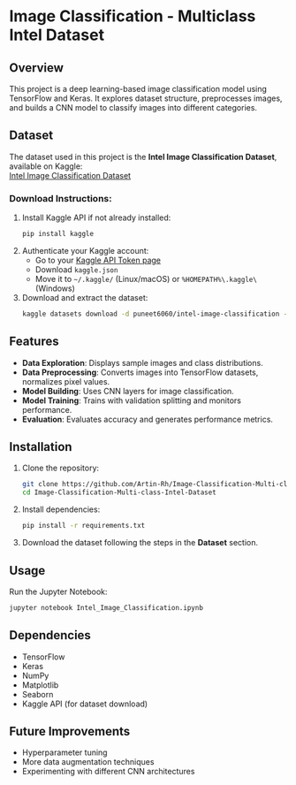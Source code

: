 # Image Classification - Multiclass Intel Dataset

## Overview
This project is a deep learning-based image classification model using TensorFlow and Keras. It explores dataset structure, preprocesses images, and builds a CNN model to classify images into different categories.

## Dataset
The dataset used in this project is the **Intel Image Classification Dataset**, available on Kaggle:  
[Intel Image Classification Dataset](https://www.kaggle.com/datasets/puneet6060/intel-image-classification)

### Download Instructions:
1. Install Kaggle API if not already installed:
   ```bash
   pip install kaggle
   ```
2. Authenticate your Kaggle account:
   - Go to your [Kaggle API Token page](https://www.kaggle.com/account)
   - Download `kaggle.json`
   - Move it to `~/.kaggle/` (Linux/macOS) or `%HOMEPATH%\.kaggle\` (Windows)
3. Download and extract the dataset:
   ```bash
   kaggle datasets download -d puneet6060/intel-image-classification -p data --unzip
   ```

## Features
- **Data Exploration**: Displays sample images and class distributions.
- **Data Preprocessing**: Converts images into TensorFlow datasets, normalizes pixel values.
- **Model Building**: Uses CNN layers for image classification.
- **Model Training**: Trains with validation splitting and monitors performance.
- **Evaluation**: Evaluates accuracy and generates performance metrics.

## Installation
1. Clone the repository:
   ```bash
   git clone https://github.com/Artin-Rh/Image-Classification-Multi-class-Intel-Dataset.git
   cd Image-Classification-Multi-class-Intel-Dataset
   ```
2. Install dependencies:
   ```bash
   pip install -r requirements.txt
   ```
3. Download the dataset following the steps in the **Dataset** section.

## Usage
Run the Jupyter Notebook:
```bash
jupyter notebook Intel_Image_Classification.ipynb
```

## Dependencies
- TensorFlow
- Keras
- NumPy
- Matplotlib
- Seaborn
- Kaggle API (for dataset download)

## Future Improvements
- Hyperparameter tuning
- More data augmentation techniques
- Experimenting with different CNN architectures

